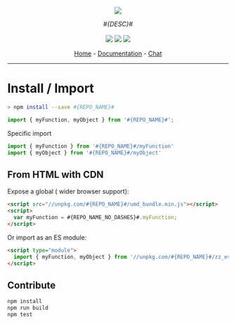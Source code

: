 <p align="center">
    <img src="https://user-images.githubusercontent.com/6702424/80216211-00ef5280-863e-11ea-81de-59f3a3d4b8e4.png">  
</p>
<p align="center">
    <i>#{DESC}#</i>
    <br>
    <br>
    <img src="https://github.com/#{USER_OR_ORG}#/#{REPO_NAME}#/workflows/ci/badge.svg">
    <img src="https://img.shields.io/bundlephobia/minzip/#{REPO_NAME}#">
    <img src="https://img.shields.io/npm/dw/#{REPO_NAME}#">
</p>
<p align="center">
  <a href="https://github.com/#{USER_OR_ORG}#/#{REPO_NAME}#">Home</a>
  -
  <a href="https://github.com/#{USER_OR_ORG}#/#{REPO_NAME}#">Documentation</a>
  -
  <a href="https://gitter.im/#{REPO_NAME}#/">Chat</a>
</p>

---

# Install / Import

```bash
> npm install --save #{REPO_NAME}#
```
```typescript
import { myFunction, myObject } from '#{REPO_NAME}#'; 
```

Specific import

```typescript
import { myFunction } from '#{REPO_NAME}#/myFunction'
import { myObject } from '#{REPO_NAME}#/myObject'
```

## From HTML with CDN

Expose a global ( wider browser support):  

```html
<script src="//unpkg.com/#{REPO_NAME}#/umd_bundle.min.js"></script>
<script>
  var myFunction = #{REPO_NAME_NO_DASHES}#.myFunction;
</script>
```

Or import as an ES module:  

```html
<script type="module">
  import { myFunction, myObject } from '//unpkg.com/#{REPO_NAME}#/zz_esm/index.js';
</script>
```

## Contribute

```bash
npm install
npm run build
npm test
```
